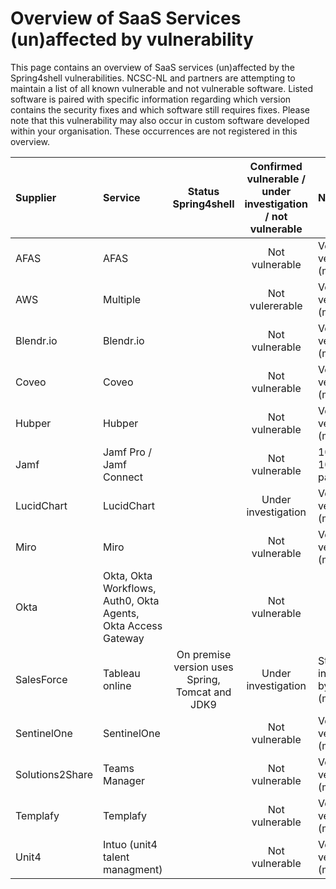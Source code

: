# Overview of SaaS Services (un)affected by vulnerability

This page contains an overview of SaaS services (un)affected by the Spring4shell vulnerabilities. NCSC-NL and partners are attempting to maintain a list of all known vulnerable and not vulnerable software. Listed software is paired with specific information regarding which version contains the security fixes and which software still requires fixes. Please note that this vulnerability may also occur in custom software developed within your organisation. These occurrences are not registered in this overview.

| Supplier | Service | Status Spring4shell | Confirmed vulnerable / under investigation / not vulnerable | Notes | Links |
|:---------|:--------|:-------------------:|:--------------------:|:------|------:|
| AFAS | AFAS | | Not vulnerable | Verified by vendor (mail) | |
| AWS | Multiple | | Not vulererable | Verified by vendor (mail) | |
| Blendr.io | Blendr.io | | Not vulnerable | Verified by vendor (mail) | |
| Coveo | Coveo | | Not vulnerable | Verified by vendor (mail) | |
| Hubper | Hubper | | Not vulnerable | Verified by vendor (mail) | |
| Jamf | Jamf Pro / Jamf Connect | | Not vulnerable | 10.37.2 and 10.36.4 patched | https://community.jamf.com/t5/jamf-pro/spring4shell-vulnerability/td-p/262584 |
| LucidChart | LucidChart | | Under investigation | Verified by vendor (mail) | |
| Miro | Miro | | Not vulnerable | Verified by vendor (mail) | |
| Okta | Okta, Okta Workflows, Auth0, Okta Agents, Okta Access Gateway | | Not vulnerable | | https://sec.okta.com/articles/2022/04/oktas-response-cve-2022-22965-spring4shell | 
| SalesForce | Tableau online | On premise version uses Spring, Tomcat and JDK9 | Under investigation | Still under investiagtion by vendor (mail) | https://kb.tableau.com/articles/issue/Spring4Shell-CVE-2022-22963-and-CVE-2022-22965 and https://status.salesforce.com/generalmessages/884 |
| SentinelOne | SentinelOne | | Not vulnerable | Verified by vendor (mail) | |
| Solutions2Share | Teams Manager | | Not vulnerable | Verified by vendor (mail) | |
| Templafy | Templafy | | Not vulnerable | Verified by vendor (mail) | |
| Unit4 | Intuo (unit4 talent managment) | | Not vulnerable | Verified by vendor (mail) | |
